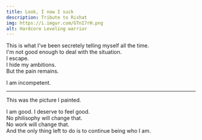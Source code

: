 ```yaml
---
title: Look, I now I suck
description: Tribute to Rishat
img: https://i.imgur.com/GTnI7rH.png
alt: Hardcore Leveling warrior
---
```

This is what I've been secretely telling myself all the time.  
I'm not good enough to deal with the situation.  
I escape.  
I hide my ambitions.  
But the pain remains.  

I am incompetent.  

---
This was the picture I painted.  

I am good. I deserve to feel good.  
No philisophy will change that.  
No work will change that.  
And the only thing left to do is to continue being who I am.  
